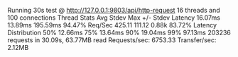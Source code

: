 Running 30s test @ http://127.0.0.1:9803/api/http-request
  16 threads and 100 connections
  Thread Stats   Avg      Stdev     Max   +/- Stdev
    Latency    16.07ms   13.89ms 195.59ms   94.47%
    Req/Sec   425.11    111.12     0.88k    83.72%
  Latency Distribution
     50%   12.66ms
     75%   13.64ms
     90%   19.04ms
     99%   97.13ms
  203236 requests in 30.09s, 63.77MB read
Requests/sec:   6753.33
Transfer/sec:      2.12MB
